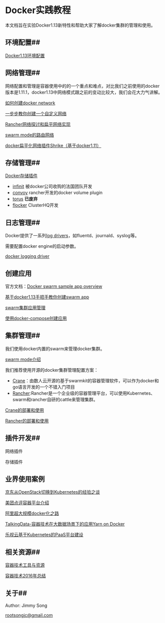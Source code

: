 # Docker实践教程

本文档旨在实验Docker1.13新特性和帮助大家了解docker集群的管理和使用。



## 环境配置##

[Docker1.13环境配置](docs/docker_env.md)




## 网络管理##

网络配置和管理是容器使用中的的一个重点和难点，对比我们之前使用的docker版本是1.11.1，docker1.13中网络模式跟之前的变动比较大，我们会花大力气讲解。

[如何创建docker network](docs/create_network.md)

[一步步教你创建一个自定义网络](docs/create_network_step_by_step.md)

[Rancher网络探讨和扁平网络实现](docs/rancher_network.md)

[swarm mode的路由网络](docs/swarm_mode_routing_mesh.md)

[docker扁平化网络插件Shrike（基于docker1.11）](https://github.com/TalkingData/shrike)

## 存储管理##

[Docker存储插件](docs/docker_storage_plugin.md)

- [infinit](docs/infinit.md) 被docker公司收购的法国团队开发
- [convoy](docs/convoy.md) rancher开发的docker volume plugin
- [torus](docs/torus.md) **已废弃**
- [flocker](docs/flocker.md) ClusterHQ开发



## 日志管理##

Docker提供了一系列[log drivers](https://docs.docker.com/engine/admin/logging/overview/)，如fluentd、journald、syslog等。

需要配置docker engine的启动参数。

[docker logging driver](docs/docker_logging_driver.md)

## 创建应用

官方文档：[Docker swarm sample app overview](https://docs.docker.com/engine/getstarted-voting-app/)

[基于docker1.13手把手教你创建swarm app](docs/create_swarm_app.md)

[swarm集群应用管理](docs/swarm_app_manage.md)

[使用docker-compose创建应用](docs/docker_compose.md)



## 集群管理##

我们使用docker内置的swarm来管理docker集群。

[swarm mode介绍](docs/swarm_mode.md)

我们推荐使用开源的docker集群管理配置方案：

- [Crane](https://github.com/Dataman-Cloud/crane)：由数人云开源的基于swarmkit的容器管理软件，可以作为docker和go语言开发的一个不错入门项目
- [Rancher](https://github.com/rancher/rancher):Rancher是一个企业级的容器管理平台，可以使用Kubernetes、swarm和rancher自研的cattle来管理集群。

[Crane的部署和使用](docs/crane_usage.md)

[Rancher的部署和使用](docs/rancher_usage.md)



## 插件开发##

网络插件

存储插件



## 业界使用案例

[京东从OpenStack切换到Kubernetes的经验之谈](docs/jd_transform_to_kubernetes.md)

[美团点评容器平台介绍](docs/meituan_docker_platform.md)

[阿里超大规模docker化之路](docs/ali_docker.md)

[TalkingData-容器技术在大数据场景下的应用Yarn on Docker](docs/td_yarn_on_docker.md)

[乐视云基于Kubernetes的PaaS平台建设](docs/letv_docker.md)



## 相关资源##

[容器技术工具与资源](docs/tech_resource.md)

[容器技术2016年总结](docs/container_2016.md)

## 关于##

Author: Jimmy Song 

rootsongjc@gmail.com